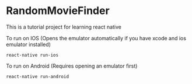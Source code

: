 # RandomMovieFinder
This is a tutorial project for learning react native

To run on IOS (Opens the emulator automatically if you have xcode and ios emulator installed)
```
react-native run-ios
```

To run on Android (Requires opening an emulator first)
```
react-native run-android
```
